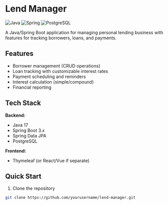 # Lend Manager

![Java](https://img.shields.io/badge/java-%23ED8B00.svg?style=for-the-badge&logo=openjdk&logoColor=white)
![Spring](https://img.shields.io/badge/spring-%236DB33F.svg?style=for-the-badge&logo=spring&logoColor=white)
![PostgreSQL](https://img.shields.io/badge/postgres-%23316192.svg?style=for-the-badge&logo=postgresql&logoColor=white)

A Java/Spring Boot application for managing personal lending business with features for tracking borrowers, loans, and payments.

## Features

- Borrower management (CRUD operations)
- Loan tracking with customizable interest rates
- Payment scheduling and reminders
- Interest calculation (simple/compound)
- Financial reporting

## Tech Stack

**Backend:** 
- Java 17
- Spring Boot 3.x
- Spring Data JPA
- PostgreSQL

**Frontend:**
- Thymeleaf (or React/Vue if separate)

## Quick Start

1. Clone the repository
```bash
git clone https://github.com/yourusername/lend-manager.git
